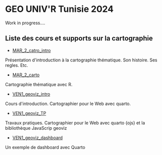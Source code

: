 # GEO UNIV'R Tunisie 2024

Work in progress....

## Liste des cours et supports sur la cartographie

- <a href = "https://neocarto.github.io/geounivr2024/MAR_2_carto_intro/docs/index.html" target = "BLANK">MAR_2_catro_intro</a>

Présentation d'introduction à la cartographie thématique. Son histoire. Ses regles. Etc.

- <a href = "https://neocarto.github.io/geounivr2024/MAR_2_carto/index.html" target = "BLANK">MAR_2_carto</a>

Cartographie thématique avec R.

- <a href = "https://neocarto.github.io/geounivr2024/VEN1_geoviz_intro/docs/index.html" target = "BLANK">VEN1_geoviz_intro</a>

Cours d'introduction. Cartographier pour le Web avec quarto.

- <a href = "https://neocarto.github.io/geounivr2024/VEN1_geoviz_TP/docs/index.html" target = "BLANK">VEN1_geoviz_TP</a>

Travaux pratiques. Cartographier pour le Web avec quarto {ojs} et la bibliothèque JavaScrip geoviz

- <a href = "https://neocarto.github.io/geounivr2024/VEN1_geoviz_dashboard/index.html" target = "BLANK">VEN1_geoviz_dashboard</a>

Un exemple de dashboard avec Quarto
